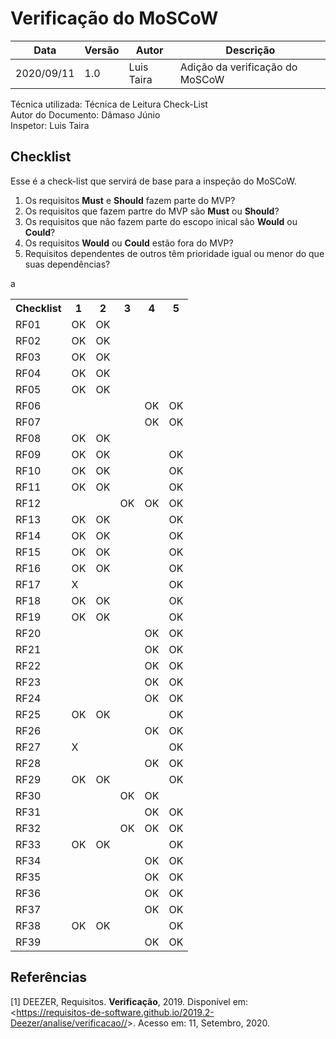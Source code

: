 # Verificação do MoSCoW

| Data |Versão| Autor | Descrição |
| ---- | ---- | ----- | --------- |
| 2020/09/11 | 1.0 | Luis Taira | Adição da verificação do MoSCoW |

<p> Técnica utilizada: Técnica de Leitura Check-List </br>
Autor do Documento: Dâmaso Júnio </br>
Inspetor: Luis Taira
</p>

## Checklist
<p> Esse é a check-list que servirá de base para a inspeção do MoSCoW. </p>

1. Os requisitos **Must** e **Should** fazem parte do MVP?
2. Os requisitos que fazem partre do MVP são **Must** ou **Should**?
3. Os requisitos que não fazem parte do escopo inical são **Would** ou **Could**?
4. Os requisitos **Would** ou **Could** estão fora do MVP?
5. Requisitos dependentes de outros têm prioridade igual ou menor do que suas dependências?

<table class="checklist">
	<tr>
		<th class="checklist_header">Checklist</th>
		<th>1</th>
		<th>2</th>
        <th>3</th>
        <th>4</th>
        <th>5</th>
	</tr>
	<tr>a
		<td>RF01</td>
		<td>OK</td>
        <td>OK</td>
        <td></td>
        <td></td>
        <td></td>
	</tr>
    <tr>
		<td>RF02</td>
		<td>OK</td>
        <td>OK</td>
        <td></td>
        <td></td>
        <td></td>
	</tr>
    <tr>
		<td>RF03</td>
		<td>OK</td>
        <td>OK</td>
        <td></td>
        <td></td>
        <td></td>
	</tr>
    <tr>
		<td>RF04</td>
		<td>OK</td>
        <td>OK</td>
        <td></td>
        <td></td>
        <td></td>
	</tr>
    <tr>
		<td>RF05</td>
		<td>OK</td>
        <td>OK</td>
        <td></td>
        <td></td>
        <td></td>
	</tr>
    <tr>
		<td>RF06</td>
		<td></td>
        <td></td>
        <td></td>
        <td>OK</td>
        <td>OK</td>
	</tr>
    <tr>
		<td>RF07</td>
		<td></td>
        <td></td>
        <td></td>
        <td>OK</td>
        <td>OK</td>
	</tr>
    <tr>
		<td>RF08</td>
		<td>OK</td>
        <td>OK</td>
        <td></td>
        <td></td>
        <td></td>
	</tr>
    <tr>
		<td>RF09</td>
		<td>OK</td>
        <td>OK</td>
        <td></td>
        <td></td>
        <td>OK</td>
	</tr>
    <tr>
		<td>RF10</td>
		<td>OK</td>
        <td>OK</td>
        <td></td>
        <td></td>
        <td>OK</td>
	</tr>
    <tr>
		<td>RF11</td>
		<td>OK</td>
        <td>OK</td>
        <td></td>
        <td></td>
        <td>OK</td>
	</tr>
    <tr>
		<td>RF12</td>
		<td></td>
        <td></td>
        <td>OK</td>
        <td>OK</td>
        <td>OK</td>
	</tr>
    <tr>
		<td>RF13</td>
		<td>OK</td>
        <td>OK</td>
        <td></td>
        <td></td>
        <td>OK</td>
	</tr>
    <tr>
		<td>RF14</td>
		<td>OK</td>
        <td>OK</td>
        <td></td>
        <td></td>
        <td>OK</td>
	</tr>
    <tr>
		<td>RF15</td>
		<td>OK</td>
        <td>OK</td>
        <td></td>
        <td></td>
        <td>OK</td>
	</tr>
    <tr>
		<td>RF16</td>
		<td>OK</td>
        <td>OK</td>
        <td></td>
        <td></td>
        <td>OK</td>
	</tr>
    <tr>
		<td>RF17</td>
		<td>X</td>
        <td></td>
        <td></td>
        <td></td>
        <td>OK</td>
	</tr>
    <tr>
		<td>RF18</td>
		<td>OK</td>
        <td>OK</td>
        <td></td>
        <td></td>
        <td>OK</td>
	</tr>
    <tr>
		<td>RF19</td>
		<td>OK</td>
        <td>OK</td>
        <td></td>
        <td></td>
        <td>OK</td>
	</tr>
    <tr>
		<td>RF20</td>
		<td></td>
        <td></td>
        <td></td>
        <td>OK</td>
        <td>OK</td>
	</tr>
    <tr>
		<td>RF21</td>
		<td></td>
        <td></td>
        <td></td>
        <td>OK</td>
        <td>OK</td>
	</tr>
    <tr>
		<td>RF22</td>
		<td></td>
        <td></td>
        <td></td>
        <td>OK</td>
        <td>OK</td>
	</tr>
    <tr>
		<td>RF23</td>
		<td></td>
        <td></td>
        <td></td>
        <td>OK</td>
        <td>OK</td>
	</tr>
    <tr>
		<td>RF24</td>
		<td></td>
        <td></td>
        <td></td>
        <td>OK</td>
        <td>OK</td>
	</tr>
    <tr>
		<td>RF25</td>
		<td>OK</td>
        <td>OK</td>
        <td></td>
        <td></td>
        <td>OK</td>
	</tr>
    <tr>
		<td>RF26</td>
		<td></td>
        <td></td>
        <td></td>
        <td>OK</td>
        <td>OK</td>
	</tr>
    <tr>
		<td>RF27</td>
		<td>X</td>
        <td></td>
        <td></td>
        <td></td>
        <td>OK</td>
	</tr>
    <tr>
		<td>RF28</td>
		<td></td>
        <td></td>
        <td></td>
        <td>OK</td>
        <td>OK</td>
	</tr>
    <tr>
		<td>RF29</td>
		<td>OK</td>
        <td>OK</td>
        <td></td>
        <td></td>
        <td>OK</td>
	</tr>
    <tr>
		<td>RF30</td>
		<td></td>
        <td></td>
        <td>OK</td>
        <td>OK</td>
        <td></td>
	</tr>
    <tr>
		<td>RF31</td>
		<td></td>
        <td></td>
        <td></td>
        <td>OK</td>
        <td>OK</td>
	</tr>
    <tr>
		<td>RF32</td>
		<td></td>
        <td></td>
        <td>OK</td>
        <td>OK</td>
        <td>OK</td>
	</tr>
    <tr>
		<td>RF33</td>
		<td>OK</td>
        <td>OK</td>
        <td></td>
        <td></td>
        <td>OK</td>
	</tr>
    <tr>
		<td>RF34</td>
		<td></td>
        <td></td>
        <td></td>
        <td>OK</td>
        <td>OK</td>
	</tr>
    <tr>
		<td>RF35</td>
		<td></td>
        <td></td>
        <td></td>
        <td>OK</td>
        <td>OK</td>
	</tr>
    <tr>
		<td>RF36</td>
		<td></td>
        <td></td>
        <td></td>
        <td>OK</td>
        <td>OK</td>
	</tr>
    <tr>
		<td>RF37</td>
		<td></td>
        <td></td>
        <td></td>
        <td>OK</td>
        <td>OK</td>
	</tr>
    <tr>
		<td>RF38</td>
		<td>OK</td>
        <td>OK</td>
        <td></td>
        <td></td>
        <td>OK</td>
	</tr>
    <tr>
		<td>RF39</td>
		<td></td>
        <td></td>
        <td></td>
        <td>OK</td>
        <td>OK</td>
	</tr>
</table>

## Referências

[1] DEEZER, Requisitos. **Verificação**, 2019. Disponível em: <<https://requisitos-de-software.github.io/2019.2-Deezer/analise/verificacao//>>. Acesso em: 11, Setembro, 2020.



